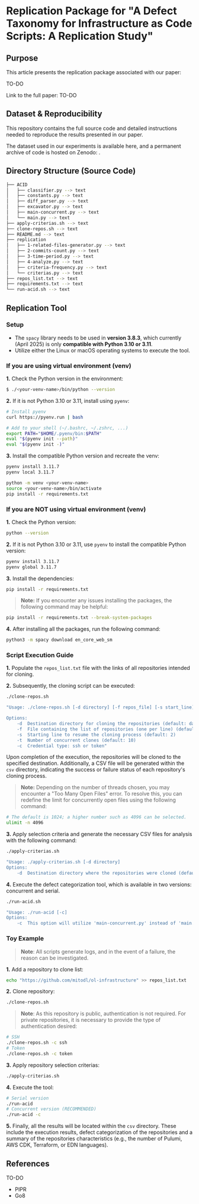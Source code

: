 # Replication Package for "A Defect Taxonomy for Infrastructure as Code Scripts: A Replication Study"

## Purpose

This article presents the replication package associated with our paper:

TO-DO

<!-- > Junayed Mahmud, Nadeeshan De Silva, Safwat Ali Khan, Seyed Hooman Mostafavi, SM Hasan Mansur, Oscar Chaparro, Andrian Marcus, and Kevin Moran, “_**On Using GUI Interaction Data to Improve Text Retrieval-based Bug Localization**_,” in Proceedings of the 46th IEEE/ACM International Conference on Software Engineering (ICSE 2024) -->

<!-- Nosso trabalho replica o trabalho: [...] -->
Link to the full paper: TO-DO

## Dataset & Reproducibility

This repository contains the full source code and detailed instructions needed to reproduce the results presented in our paper.

The dataset used in our experiments is available here, and a permanent archive of code is hosted on Zenodo: <zenodo-link>.

## Directory Structure (Source Code)

```bash
├── ACID
│   ├── classifier.py --> text
│   ├── constants.py --> text
│   ├── diff_parser.py --> text
│   ├── excavator.py --> text
│   ├── main-concurrent.py --> text
│   └── main.py --> text
├── apply-criterias.sh --> text
├── clone-repos.sh --> text
├── README.md --> text
├── replication
│   ├── 1-related-files-generator.py --> text
│   ├── 2-commits-count.py --> text
│   ├── 3-time-period.py --> text
│   ├── 4-analyze.py --> text
│   ├── criteria-frequency.py --> text
│   └── criterias.py --> text
├── repos_list.txt --> text
├── requirements.txt --> text
└── run-acid.sh --> text
```

## Replication Tool

### Setup

- The `spacy` library needs to be used in **version 3.8.3**, which currently (April 2025) is only **compatible with Python 3.10 or 3.11**.
- Utilize either the Linux or macOS operating systems to execute the tool.

### If you are using virtual environment (venv)

**1.** Check the Python version in the environment:
   ```bash
   $ ./<your-venv-name>/bin/python --version
   ```

**2.** If it is not Python 3.10 or 3.11, install using `pyenv`:
   ```bash
   # Install pyenv
   curl https://pyenv.run | bash

   # Add to your shell (~/.bashrc, ~/.zshrc, ...)
   export PATH="$HOME/.pyenv/bin:$PATH"
   eval "$(pyenv init --path)"
   eval "$(pyenv init -)"
   ```
**3.** Install the compatible Python version and recreate the venv:
   ```bash
   pyenv install 3.11.7
   pyenv local 3.11.7

   python -m venv <your-venv-name>
   source <your-venv-name>/bin/activate
   pip install -r requirements.txt
   ```

### If you are NOT using virtual environment (venv)

**1.** Check the Python version:
   ```bash
   python --version
   ```

**2.** If it is not Python 3.10 or 3.11, use `pyenv` to install the compatible Python version:
   ```bash
   pyenv install 3.11.7
   pyenv global 3.11.7
   ```

**3.** Install the dependencies:
```bash
pip install -r requirements.txt
```

> **Note:** If you encounter any issues installing the packages, the following command may be helpful:

```bash
pip install -r requirements.txt --break-system-packages
```

**4.** After installing all the packages, run the following command:
```bash
python3 -m spacy download en_core_web_sm
```

### Script Execution Guide

**1.** Populate the `repos_list.txt` file with the links of all repositories intended for cloning.

**2.** Subsequently, the cloning script can be executed:

```bash
./clone-repos.sh
```

```bash
"Usage: ./clone-repos.sh [-d directory] [-f repos_file] [-s start_line] [-t threads] [-c credential]

Options:
    -d  Destination directory for cloning the repositories (default: dataset)
    -f  File containing the list of repositories (one per line) (default: repos_list.txt)
    -s  Starting line to resume the cloning process (default: 2)
    -t  Number of concurrent clones (default: 10)
    -c  Credential type: ssh or token"
```

Upon completion of the execution, the repositories will be cloned to the specified destination. Additionally, a CSV file will be generated within the `csv` directory, indicating the success or failure status of each repository's cloning process.

> **Note:** Depending on the number of threads chosen, you may encounter a "Too Many Open Files" error. To resolve this, you can redefine the limit for concurrently open files using the following command:

```bash
# The default is 1024; a higher number such as 4096 can be selected.
ulimit -n 4096
```

**3.** Apply selection criteria and generate the necessary CSV files for analysis with the following command:

```bash
./apply-criterias.sh
```

```bash
"Usage: ./apply-criterias.sh [-d directory]
Options:
    -d  Destination directory where the repositories were cloned (default: dataset)"
```

**4.** Execute the defect categorization tool, which is available in two versions: concurrent and serial.

```bash
./run-acid.sh
```

```bash
"Usage: ./run-acid [-c]
Options:
    -c  This option will utilize 'main-concurrent.py' instead of 'main.py'."
```

### Toy Example

> **Note**: All scripts generate logs, and in the event of a failure, the reason can be investigated.

**1.** Add a repository to clone list:
```bash
echo "https://github.com/mitodl/ol-infrastructure" >> repos_list.txt
```

**2.** Clone repository:
```bash
./clone-repos.sh
```

> **Note**: As this repository is public, authentication is not required. For private repositories, it is necessary to provide the type of authentication desired:
```bash
# SSH
./clone-repos.sh -c ssh
# Token
./clone-repos.sh -c token
```

**3.** Apply repository selection criterias:
```bash
./apply-criterias.sh
```

**4.** Execute the tool:
```bash
# Serial version
./run-acid 
# Concurrent version (RECOMMENDED)
./run-acid -c
```

**5.** Finally, all the results will be located within the `csv` directory. These include the execution results, defect categorization of the repositories and a summary of the repositories characteristics (e.g., the number of Pulumi, AWS CDK, Terraform, or EDN languages).

## References

TO-DO
- PIPR
- Go8